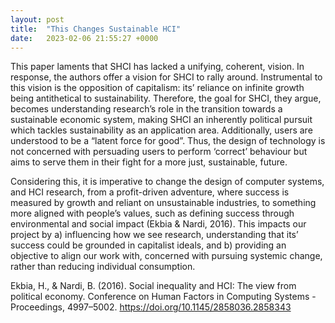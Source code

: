 ```yaml
---
layout: post
title:  "This Changes Sustainable HCI"
date:   2023-02-06 21:55:27 +0000
---
```


This paper laments that SHCI has lacked a unifying, coherent, vision. In response, the authors offer a vision for SHCI to rally around. Instrumental to this vision is the opposition of capitalism: its’ reliance on infinite growth being antithetical to sustainability. Therefore, the goal for SHCI, they argue, becomes understanding research’s role in the transition towards a sustainable economic system, making SHCI an inherently political pursuit which tackles sustainability as an application area. Additionally, users are understood to be a “latent force for good”. Thus, the design of technology is not concerned with persuading users to perform ‘correct’ behaviour but aims to serve them in their fight for a more just, sustainable, future. 

Considering this, it is imperative to change the design of computer systems, and HCI research, from a profit-driven adventure, where success is measured by growth and reliant on unsustainable industries, to something more aligned with people’s values, such as defining success through environmental and social impact (Ekbia & Nardi, 2016). This impacts our project by a) influencing how we see research, understanding that its’ success could be grounded in capitalist ideals, and b) providing an objective to align our work with, concerned with pursuing systemic change, rather than reducing individual consumption. 

Ekbia, H., & Nardi, B. (2016). Social inequality and HCI: The view from political economy. Conference on Human Factors in Computing Systems - Proceedings, 4997–5002. https://doi.org/10.1145/2858036.2858343
